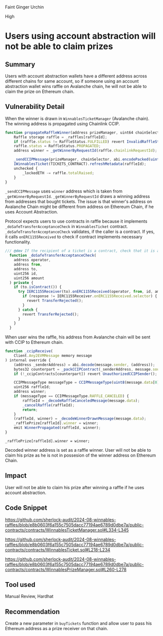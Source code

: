 Faint Ginger Urchin

High

# Users using account abstraction will not be able to claim prizes

## Summary

Users with account abstraction wallets have a different address across different chains for same account, so if someone using an account abstraction wallet wins raffle on Avalanche chain, he will not be able to claim the prize on Ethereum chain.

## Vulnerability Detail

When the winner is drawn in `WinnablesTicketManager` (Avalanche chain). The winning address is propagated using Chainlink CCIP.

```javascript
function propagateRaffleWinner(address prizeManager, uint64 chainSelector, uint256 raffleId) external {
    Raffle storage raffle = _raffles[raffleId];
    if (raffle.status != RaffleStatus.FULFILLED) revert InvalidRaffleStatus();
    raffle.status = RaffleStatus.PROPAGATED;
    address winner = _getWinnerByRequestId(raffle.chainlinkRequestId);

    _sendCCIPMessage(prizeManager, chainSelector, abi.encodePacked(uint8(CCIPMessageType.WINNER_DRAWN), raffleId, winner));
    IWinnablesTicket(TICKETS_CONTRACT).refreshMetadata(raffleId);
    unchecked {
        _lockedETH -= raffle.totalRaised;
    }
}
```

`_sendCCIPMessage` uses `winner` address which is taken from `_getWinnerByRequestId`. `_getWinnerByRequestId` draws a winning address from addresses that bought tickets. The issue is that winner's address on Avalanche Chain might be different from address on Ethereum Chain, if he uses Account Abstraction.

Protocol expects users to use contracts in raffle because it implements `_doSafeTransferAcceptanceCheck` in `WinnablesTicket` contract. `_doSafeTransferAcceptanceCheck` validates, if the caller is a contract. If yes, it calls `onERC1155Received` to check if contract implements necessary functionality.

```javascript
/// @dev If the recipient of a ticket is a contract, check that it is a valid receiver
  function _doSafeTransferAcceptanceCheck(
    address operator,
    address from,
    address to,
    uint256 id,
    uint256 amount
  ) private {
    if (to.isContract()) {
      try IERC1155Receiver(to).onERC1155Received(operator, from, id, amount, "") returns (bytes4 response) {
        if (response != IERC1155Receiver.onERC1155Received.selector) {
          revert TransferRejected();
        }
      } catch {
        revert TransferRejected();
      }
    }
  }
```

When user wins the raffle, his address from Avalanche chain will be sent with CCIP to Ethereum chain.

```javascript
function _ccipReceive(
    Client.Any2EVMMessage memory message
) internal override {
    (address _senderAddress) = abi.decode(message.sender, (address));
    bytes32 counterpart = _packCCIPContract(_senderAddress, message.sourceChainSelector);
    if (!_ccipContracts[counterpart]) revert UnauthorizedCCIPSender();

    CCIPMessageType messageType = CCIPMessageType(uint8(message.data[0]));
    uint256 raffleId;
    address winner;
    if (messageType == CCIPMessageType.RAFFLE_CANCELED) {
        raffleId = _decodeRaffleCanceledMessage(message.data);
        _cancelRaffle(raffleId);
        return;
    }
    (raffleId, winner) = _decodeWinnerDrawnMessage(message.data);
    _rafflePrize[raffleId].winner = winner;
    emit WinnerPropagated(raffleId, winner);
}
```

`_rafflePrize[raffleId].winner = winner;`

Decoded winner address is set as a raffle winner. User will not be able to claim his prize as he is not in possesion of the winner address on Ethereum Chain.

## Impact

User will not be able to claim his prize after winning a raffle if he uses account abstraction.

## Code Snippet

https://github.com/sherlock-audit/2024-08-winnables-raffles/blob/e8b0603f6a155c7505dacc77194ae6789d0dbe7a/public-contracts/contracts/WinnablesTicketManager.sol#L334-L345

https://github.com/sherlock-audit/2024-08-winnables-raffles/blob/e8b0603f6a155c7505dacc77194ae6789d0dbe7a/public-contracts/contracts/WinnablesTicket.sol#L218-L234

https://github.com/sherlock-audit/2024-08-winnables-raffles/blob/e8b0603f6a155c7505dacc77194ae6789d0dbe7a/public-contracts/contracts/WinnablesPrizeManager.sol#L260-L278

## Tool used

Manual Review, Hardhat

## Recommendation

Create a new parameter in `buyTickets` function and allow user to pass his Ethereum address as a prize receiver on that chain.